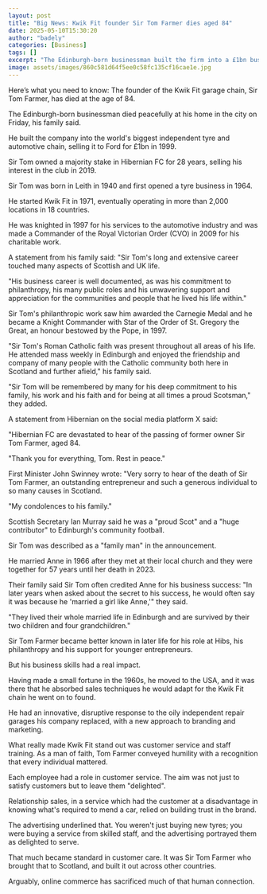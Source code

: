 ```yaml
---
layout: post
title: "Big News: Kwik Fit founder Sir Tom Farmer dies aged 84"
date: 2025-05-10T15:30:20
author: "badely"
categories: [Business]
tags: []
excerpt: "The Edinburgh-born businessman built the firm into a £1bn business and also owned Hibernian FC."
image: assets/images/860c581d64f5ee0c58fc135cf16cae1e.jpg
---
```


Here’s what you need to know: The founder of the Kwik Fit garage chain, Sir Tom Farmer, has died at the age of 84.

The Edinburgh-born businessman died peacefully at his home in the city on Friday, his family said.

He built the company into the world's biggest independent tyre and automotive chain, selling it to Ford for £1bn in 1999.

Sir Tom owned a majority stake in Hibernian FC for 28 years, selling his interest in the club in 2019.

Sir Tom was born in Leith in 1940 and first opened a tyre business in 1964.

He started Kwik Fit in 1971, eventually operating in more than 2,000 locations in 18 countries. 

He was knighted in 1997 for his services to the automotive industry and was made a Commander of the Royal Victorian Order (CVO) in 2009 for his charitable work.

A statement from his family said: "Sir Tom's long and extensive career touched many aspects of Scottish and UK life. 

"His business career is well documented, as was his commitment to philanthropy, his many public roles and his unwavering support and appreciation for the communities and people that he lived his life within."

Sir Tom's philanthropic work saw him awarded the Carnegie Medal and he became a Knight Commander with Star of the Order of St. Gregory the Great, an honour bestowed by the Pope, in 1997.

"Sir Tom's Roman Catholic faith was present throughout all areas of his life. He attended mass weekly in Edinburgh and enjoyed the friendship and company of many people with the Catholic community both here in Scotland and further afield," his family said.

"Sir Tom will be remembered by many for his deep commitment to his family, his work and his faith and for being at all times a proud Scotsman," they added.

A statement from Hibernian on the social media platform X said:  

"Hibernian FC are devastated to hear of the passing of former owner Sir Tom Farmer, aged 84.

"Thank you for everything, Tom. Rest in peace."

First Minister John Swinney wrote: "Very sorry to hear of the death of Sir Tom Farmer, an outstanding entrepreneur and such a generous individual to so many causes in Scotland. 

"My condolences to his family."

Scottish Secretary Ian Murray said he was a "proud Scot" and a "huge contributor" to Edinburgh's community football.

Sir Tom was described as a "family man" in the announcement.

He married Anne in 1966 after they met at their local church and they were together for 57 years until her death in 2023.

Their family said Sir Tom often credited Anne for his business success: "In later years when asked about the secret to his success, he would often say it was because he 'married a girl like Anne,'" they said.

"They lived their whole married life in Edinburgh and are survived by their two children and four grandchildren."

Sir Tom Farmer became better known in later life for his role at Hibs, his philanthropy and his support for younger entrepreneurs. 

But his business skills had a real impact.

Having made a small fortune in the 1960s, he moved to the USA, and it was there that he absorbed sales techniques he would adapt for the Kwik Fit chain he went on to found.

He had an innovative, disruptive response to the oily independent repair garages his company replaced, with a new approach to branding and marketing.

What really made Kwik Fit stand out was customer service and staff training. As a man of faith, Tom Farmer conveyed humility with a recognition that every individual mattered.

Each employee had a role in customer service. The aim was not just to satisfy customers but to leave them "delighted".

Relationship sales, in a service which had the customer at a disadvantage in knowing what's required to mend a car, relied on building trust in the brand.

The advertising underlined that. You weren't just buying new tyres; you were buying a service from skilled staff, and the advertising portrayed them as delighted to serve.

That much became standard in customer care. It was Sir Tom Farmer who brought that to Scotland, and built it out across other countries.

Arguably, online commerce has sacrificed much of that human connection.

